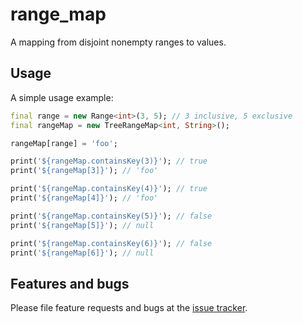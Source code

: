 # range_map

A mapping from disjoint nonempty ranges to values.

## Usage

A simple usage example:

```dart
final range = new Range<int>(3, 5); // 3 inclusive, 5 exclusive
final rangeMap = new TreeRangeMap<int, String>();

rangeMap[range] = 'foo';

print('${rangeMap.containsKey(3)}'); // true
print('${rangeMap[3]}'); // 'foo'

print('${rangeMap.containsKey(4)}'); // true
print('${rangeMap[4]}'); // 'foo'

print('${rangeMap.containsKey(5)}'); // false
print('${rangeMap[5]}'); // null

print('${rangeMap.containsKey(6)}'); // false
print('${rangeMap[6]}'); // null
```

## Features and bugs

Please file feature requests and bugs at the [issue tracker][tracker].

[tracker]: https://github.com/fluidic/range_map/issues
